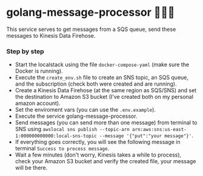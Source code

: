 # golang-message-processor 🧙🏽‍♂️

This service serves to get messages from a SQS queue, send these messages to Kinesis Data Firehose.

### Step by step

- Start the localstack using the file `docker-compose-yaml` (make sure the Docker is running).
- Execute the `create_env.sh` file to create an SNS topic, an SQS queue, and the subscription (check both were created and are running).
- Create a Kinesis Data Firehose (at the same region as SQS/SNS) and set the destination to Amazon S3 bucket (I've created both on my personal amazon account).
- Set the enviroment vars (you can use the `.env.example`).
- Execute the service golang-message-processor.
- Send messages (you can send more than one message) from terminal to SNS using `awslocal sns publish --topic-arn arn:aws:sns:us-east-1:000000000000:local-sns-topic --message '{"put":"your message"}'`.
- If everything goes correctly, you will see the following message in terminal `Success to process message`.
- Wait a few minutes (don't worry, Kinesis takes a while to process), check your Amazon S3 bucket and verify the created file, your message will be there.
